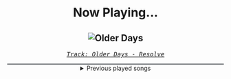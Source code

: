 <div align="center"> 
<h1>Now Playing...</h1>

![Older Days](https://i.scdn.co/image/ab67616d00001e02d997acc431576d64d19b9b5f)
--
_<samp><a href="https://open.spotify.com/track/3DjsiMycLUIbFsSz7hKndD">Track: Older Days - Resolve</a></samp>_

<div style="border: 1px #4B5054 solid"></div>
<details>
  <summary>
    Previous played songs
  </summary>
  <table>
    <thead>
      <tr>
        <th>
          Artist
        </th>
        <th>
          Song
        </th>
        <th>
          Link
        </th>
      </tr>
    </thead>
    <tbody>
      <tr><td>Resolve</td><td>Older Days</td><td><a href="https://open.spotify.com/track/3DjsiMycLUIbFsSz7hKndD">https://open.spotify.com/track/3DjsiMycLUIbFsSz7hKndD</a></td></tr><tr><td>Roy Jones Jr.</td><td>Can't Be Touched (feat. Mr. Magic & Trouble)</td><td><a href="https://open.spotify.com/track/3zmduBNsQ6BPDTZAkXzG5K">https://open.spotify.com/track/3zmduBNsQ6BPDTZAkXzG5K</a></td></tr><tr><td>Born Of Osiris</td><td>Machine</td><td><a href="https://open.spotify.com/track/4CBgp0F4HzYHn9g1oRYgaH">https://open.spotify.com/track/4CBgp0F4HzYHn9g1oRYgaH</a></td></tr><tr><td>Orbit Culture</td><td>Vultures of North</td><td><a href="https://open.spotify.com/track/7EtQ5CqjSRgItuTYXeEtc9">https://open.spotify.com/track/7EtQ5CqjSRgItuTYXeEtc9</a></td></tr><tr><td>Caliban</td><td>Ascent of the Blessed</td><td><a href="https://open.spotify.com/track/3JMYyEl5CVxJir4o32n31E">https://open.spotify.com/track/3JMYyEl5CVxJir4o32n31E</a></td></tr><tr><td>Ice Nine Kills</td><td>Meat & Greet</td><td><a href="https://open.spotify.com/track/4GxFq0SoA0QOsocHvtHIvL">https://open.spotify.com/track/4GxFq0SoA0QOsocHvtHIvL</a></td></tr><tr><td>Ice Nine Kills</td><td>Meat & Greet</td><td><a href="https://open.spotify.com/track/4GxFq0SoA0QOsocHvtHIvL">https://open.spotify.com/track/4GxFq0SoA0QOsocHvtHIvL</a></td></tr><tr><td>Bad Omens</td><td>Just Pretend</td><td><a href="https://open.spotify.com/track/1H4Y9uW4N0LsxJUz0VnaPJ">https://open.spotify.com/track/1H4Y9uW4N0LsxJUz0VnaPJ</a></td></tr><tr><td>Villain of the Story</td><td>No More Sorrow</td><td><a href="https://open.spotify.com/track/2yInTIIIQQ1sYLJIFefzff">https://open.spotify.com/track/2yInTIIIQQ1sYLJIFefzff</a></td></tr><tr><td>Chaosbay</td><td>ECSTASY</td><td><a href="https://open.spotify.com/track/11SYBkQEejBYKpH0HvzkLE">https://open.spotify.com/track/11SYBkQEejBYKpH0HvzkLE</a></td></tr><tr><td>Thy Art Is Murder</td><td>Blood Throne</td><td><a href="https://open.spotify.com/track/5F5q6UFrE4bdBSf4iPJKS6">https://open.spotify.com/track/5F5q6UFrE4bdBSf4iPJKS6</a></td></tr><tr><td>As I Lay Dying</td><td>Shaped by Fire</td><td><a href="https://open.spotify.com/track/1I7yVk8T0iBMpQXWX71GPs">https://open.spotify.com/track/1I7yVk8T0iBMpQXWX71GPs</a></td></tr><tr><td>Savage Hands</td><td>Love No More</td><td><a href="https://open.spotify.com/track/3qAXH92Chxp4o5yVBcSPc3">https://open.spotify.com/track/3qAXH92Chxp4o5yVBcSPc3</a></td></tr><tr><td>Currents</td><td>Unfamiliar</td><td><a href="https://open.spotify.com/track/2QU5VC9WgWdbktHKBrKKNX">https://open.spotify.com/track/2QU5VC9WgWdbktHKBrKKNX</a></td></tr><tr><td>Spiritbox</td><td>Circle With Me</td><td><a href="https://open.spotify.com/track/6I5zXzSDByTEmYZ7ePVQeB">https://open.spotify.com/track/6I5zXzSDByTEmYZ7ePVQeB</a></td></tr><tr><td>DEATHPHONK</td><td>METAL BRAZILIAN PHONK</td><td><a href="https://open.spotify.com/track/4HN5D24toedkL5wuP7l8s0">https://open.spotify.com/track/4HN5D24toedkL5wuP7l8s0</a></td></tr><tr><td>Dead Icarus</td><td>Sellout</td><td><a href="https://open.spotify.com/track/0GuJ1u4x5IebwNoUeU4eOE">https://open.spotify.com/track/0GuJ1u4x5IebwNoUeU4eOE</a></td></tr><tr><td>Thy Art Is Murder</td><td>Holy War</td><td><a href="https://open.spotify.com/track/74SPa1RfRjNh0jj9BYuPxI">https://open.spotify.com/track/74SPa1RfRjNh0jj9BYuPxI</a></td></tr><tr><td>Bad Omens</td><td>Who are you?</td><td><a href="https://open.spotify.com/track/1Gr0kbo4cgxYmhJa2lZX1a">https://open.spotify.com/track/1Gr0kbo4cgxYmhJa2lZX1a</a></td></tr><tr><td>Bad Omens</td><td>Take Me First</td><td><a href="https://open.spotify.com/track/6ERSCeGFBSwvHCvBjwrmwE">https://open.spotify.com/track/6ERSCeGFBSwvHCvBjwrmwE</a></td></tr>
    </tbody>
  </table>
</details>

</div>
